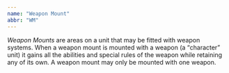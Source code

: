 ```yaml
---
name: "Weapon Mount"
abbr: "WM"
---
```

_Weapon Mounts_ are areas on a unit that may be fitted with weapon systems. When a weapon mount is mounted with a weapon (a <q>character</q> unit) it gains all the abilities and special rules of the weapon while retaining any of its own. A weapon mount may only be mounted with one weapon.